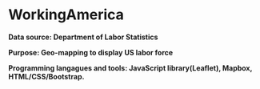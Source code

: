 # WorkingAmerica
<P><B>Data source: Department of Labor Statistics<p>
<b>Purpose: Geo-mapping to display US labor force<p>
<b>Programming langagues and tools: JavaScript library(Leaflet), Mapbox, HTML/CSS/Bootstrap.
